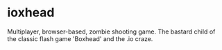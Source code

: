 # ioxhead
Multiplayer, browser-based, zombie shooting game. The bastard child of the classic flash game 'Boxhead' and the .io craze.

